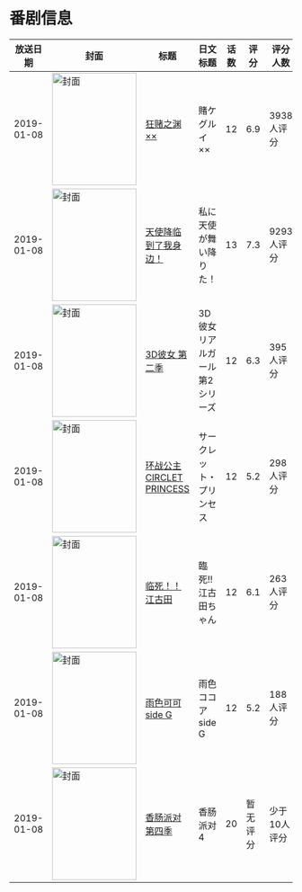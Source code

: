 # 番剧信息

|放送日期|封面|标题|日文标题|话数|评分|评分人数|
|---|---|---|---|---|---|---|
|2019-01-08|<img src="//lain.bgm.tv/pic/cover/c/cd/ca/234778_BWQfd.jpg" alt="封面" style="width:150px;height:200px;object-fit:cover;">|[狂赌之渊××](https://bangumi.tv/subject/234778)|賭ケグルイ××|12|6.9|3938人评分|
|2019-01-08|<img src="//lain.bgm.tv/pic/cover/c/f3/2d/249637_2r3gw.jpg" alt="封面" style="width:150px;height:200px;object-fit:cover;">|[天使降临到了我身边！](https://bangumi.tv/subject/249637)|私に天使が舞い降りた！|13|7.3|9293人评分|
|2019-01-08|<img src="//lain.bgm.tv/pic/cover/c/28/a4/250514_BNBt6.jpg" alt="封面" style="width:150px;height:200px;object-fit:cover;">|[3D彼女 第二季](https://bangumi.tv/subject/250514)|3D彼女 リアルガール 第2シリーズ|12|6.3|395人评分|
|2019-01-08|<img src="//lain.bgm.tv/pic/cover/c/23/1e/256552_nuxxe.jpg" alt="封面" style="width:150px;height:200px;object-fit:cover;">|[环战公主 CIRCLET PRINCESS](https://bangumi.tv/subject/256552)|サークレット・プリンセス|12|5.2|298人评分|
|2019-01-08|<img src="//lain.bgm.tv/pic/cover/c/1e/a2/256660_r5QhQ.jpg" alt="封面" style="width:150px;height:200px;object-fit:cover;">|[临死！！江古田](https://bangumi.tv/subject/256660)|臨死!! 江古田ちゃん|12|6.1|263人评分|
|2019-01-08|<img src="//lain.bgm.tv/pic/cover/c/43/4e/264358_zqQO3.jpg" alt="封面" style="width:150px;height:200px;object-fit:cover;">|[雨色可可 side G](https://bangumi.tv/subject/264358)|雨色ココアside G|12|5.2|188人评分|
|2019-01-08|<img src="//lain.bgm.tv/pic/cover/c/ec/33/305545_uhxkk.jpg" alt="封面" style="width:150px;height:200px;object-fit:cover;">|[香肠派对 第四季](https://bangumi.tv/subject/305545)|香肠派对4|20|暂无评分|少于10人评分|
